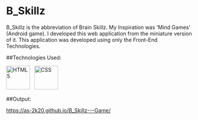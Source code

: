 # B_Skillz

B_Skillz is the abbreviation of Brain Skillz. My Inspiration was 'Mind Games' (Android game). I developed this web application from the miniature version of it. This application was developed using only the Front-End Technologies.

##Technologies Used:

<a href="https://www.w3schools.com/html/" target="_blank"><img title="HTML 5" height="64" width="64" src="https://cdn.svgporn.com/logos/html-5.svg" /></a>&nbsp;&nbsp;&nbsp;<a href="https://www.w3schools.com/css/" target="_blank"><img title="CSS" height="64" width="64" src="https://cdn.svgporn.com/logos/css-3.svg" /></a>

##Output:

https://as-2k20.github.io/B_Skillz---Game/
